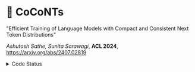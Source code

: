 # 🥥 CoCoNTs

"Efficient Training of Language Models with Compact and Consistent Next Token Distributions"

*Ashutosh Sathe, Sunita Sarawagi*, **ACL 2024**, https://arxiv.org/abs/2407.02819

<details>
  <summary>Code Status</summary>
    I am still in the process of cleaning up the code and this repo will be slowly updated with cleaned up code as I get free from general administrative tasks keeping me busy at the moment. If you have any specific questions about the implementation, please contact me over the email for a speedier response.
</details>
